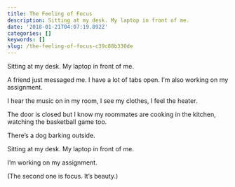 ```yaml
---
title: The Feeling of Focus
description: Sitting at my desk. My laptop in front of me.
date: '2018-01-21T04:07:19.892Z'
categories: []
keywords: []
slug: /the-feeling-of-focus-c39c88b330de
---
```


Sitting at my desk. My laptop in front of me.

A friend just messaged me. I have a lot of tabs open. I’m also working on my assignment.

I hear the music on in my room, I see my clothes, I feel the heater.

The door is closed but I know my roommates are cooking in the kitchen, watching the basketball game too.

There’s a dog barking outside.

Sitting at my desk. My laptop in front of me.

I’m working on my assignment.

(The second one is focus. It’s beauty.)